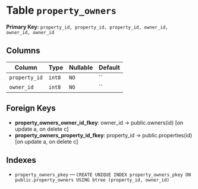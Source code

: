 # Table `property_owners`

**Primary Key:** `property_id, property_id, property_id, owner_id, owner_id, owner_id`

## Columns

| Column | Type | Nullable | Default |
|---|---|---|---|
| `property_id` | `int8` | `NO` | `` |
| `owner_id` | `int8` | `NO` | `` |

## Foreign Keys

- **property_owners_owner_id_fkey**: owner_id → public.owners(id) [on update a, on delete c]
- **property_owners_property_id_fkey**: property_id → public.properties(id) [on update a, on delete c]

## Indexes

- `property_owners_pkey` — `CREATE UNIQUE INDEX property_owners_pkey ON public.property_owners USING btree (property_id, owner_id)`